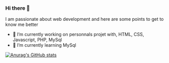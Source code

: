 ### Hi there 👋

I am passionate about web development and here are some points to get to know me better

- 🔭 I’m currently working on personnals projet with, HTML, CSS, Javascript, PHP, MySql
- 🌱 I’m currently learning MySql


[![Anurag's GitHub stats](https://github-readme-stats.vercel.app/api?username=Boris-Picard)](https://github.com/anuraghazra/github-readme-stats)
